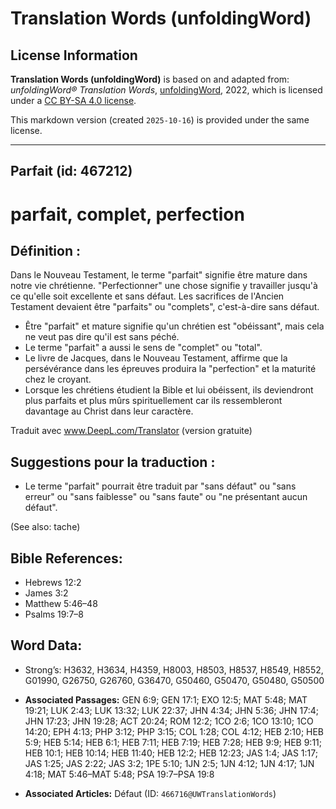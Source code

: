 # Translation Words (unfoldingWord)

## License Information

**Translation Words (unfoldingWord)** is based on and adapted from: _unfoldingWord® Translation Words_, [unfoldingWord](https://unfoldingword.org/utw), 2022, which is licensed under a [CC BY-SA 4.0 license](https://creativecommons.org/licenses/by-sa/4.0/legalcode.en).

This markdown version (created `2025-10-16`) is provided under the same license.



--------------------------------

## Parfait (id: 467212)

parfait, complet, perfection
============================

Définition :
------------

Dans le Nouveau Testament, le terme "parfait" signifie être mature dans notre vie chrétienne. "Perfectionner" une chose signifie y travailler jusqu'à ce qu'elle soit excellente et sans défaut. Les sacrifices de l'Ancien Testament devaient être "parfaits" ou "complets", c'est\-à\-dire sans défaut.

* Être "parfait" et mature signifie qu'un chrétien est "obéissant", mais cela ne veut pas dire qu'il est sans péché.
* Le terme "parfait" a aussi le sens de "complet" ou "total".
* Le livre de Jacques, dans le Nouveau Testament, affirme que la persévérance dans les épreuves produira la "perfection" et la maturité chez le croyant.
* Lorsque les chrétiens étudient la Bible et lui obéissent, ils deviendront plus parfaits et plus mûrs spirituellement car ils ressembleront davantage au Christ dans leur caractère.

Traduit avec www.DeepL.com/Translator (version gratuite)

Suggestions pour la traduction :
--------------------------------

* Le terme "parfait" pourrait être traduit par "sans défaut" ou "sans erreur" ou "sans faiblesse" ou "sans faute" ou "ne présentant aucun défaut".

(See also: tache)

Bible References:
-----------------

* Hebrews 12:2
* James 3:2
* Matthew 5:46–48
* Psalms 19:7–8

Word Data:
----------

* Strong’s: H3632, H3634, H4359, H8003, H8503, H8537, H8549, H8552, G01990, G26750, G26760, G36470, G50460, G50470, G50480, G50500

* **Associated Passages:** GEN 6:9; GEN 17:1; EXO 12:5; MAT 5:48; MAT 19:21; LUK 2:43; LUK 13:32; LUK 22:37; JHN 4:34; JHN 5:36; JHN 17:4; JHN 17:23; JHN 19:28; ACT 20:24; ROM 12:2; 1CO 2:6; 1CO 13:10; 1CO 14:20; EPH 4:13; PHP 3:12; PHP 3:15; COL 1:28; COL 4:12; HEB 2:10; HEB 5:9; HEB 5:14; HEB 6:1; HEB 7:11; HEB 7:19; HEB 7:28; HEB 9:9; HEB 9:11; HEB 10:1; HEB 10:14; HEB 11:40; HEB 12:2; HEB 12:23; JAS 1:4; JAS 1:17; JAS 1:25; JAS 2:22; JAS 3:2; 1PE 5:10; 1JN 2:5; 1JN 4:12; 1JN 4:17; 1JN 4:18; MAT 5:46–MAT 5:48; PSA 19:7–PSA 19:8
* **Associated Articles:** Défaut (ID: `466716@UWTranslationWords`)

